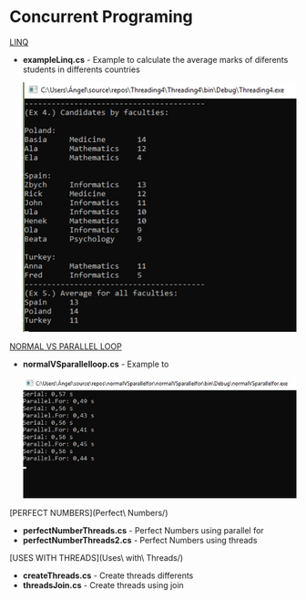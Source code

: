 # Concurrent Programing

[LINQ](Linq/)
* **exampleLinq.cs** - Example to calculate the average marks of diferents students 
in 
differents countries 

  ![example linq](Linq/exampleLinq.jpg)

[NORMAL VS PARALLEL LOOP](NormalVSParallelLoop/)
* **normalVSparallelloop.cs** - Example to

  ![example normal vs parallel loop](NormalVSParallelLoop/normalVSparallelloop.jpg)

[PERFECT NUMBERS](Perfect\ Numbers/)
* **perfectNumberThreads.cs** - Perfect Numbers using parallel for
* **perfectNumberThreads2.cs** - Perfect Numbers using threads

[USES WITH THREADS](Uses\ with\ Threads/)
* **createThreads.cs** - Create threads differents
* **threadsJoin.cs** - Create threads using join
